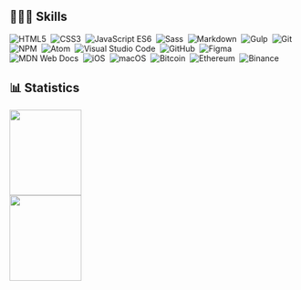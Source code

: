 ## 👨🏼‍🔧 Skills
![HTML5](https://img.shields.io/badge/HTML5-E34F26?style=for-the-badge&logo=html5&logoColor=white)&nbsp;
![CSS3](https://img.shields.io/badge/CSS3-1572B6?style=for-the-badge&logo=css3&logoColor=white)&nbsp;
![JavaScript ES6](https://img.shields.io/badge/JavaScript-323330?style=for-the-badge&logo=javascript&logoColor=F7DF1E)&nbsp;
![Sass](https://img.shields.io/badge/Sass-CC6699?style=for-the-badge&logo=sass&logoColor=white)&nbsp;
![Markdown](https://img.shields.io/badge/markdown-%23000000.svg?style=for-the-badge&logo=markdown&logoColor=white)&nbsp;
![Gulp](https://img.shields.io/badge/GULP-%23CF4647.svg?style=for-the-badge&logo=gulp&logoColor=white)&nbsp;
![Git](https://img.shields.io/badge/git-%23F05033.svg?style=for-the-badge&logo=git&logoColor=white)&nbsp;
![NPM](https://img.shields.io/badge/NPM-%23CB3837.svg?style=for-the-badge&logo=npm&logoColor=white)&nbsp;
![Atom](https://img.shields.io/badge/Atom-%2366595C.svg?style=for-the-badge&logo=atom&logoColor=white)&nbsp;
![Visual Studio Code](https://img.shields.io/badge/Visual%20Studio%20Code-0078d7.svg?style=for-the-badge&logo=visual-studio-code&logoColor=white)&nbsp;
![GitHub](https://img.shields.io/badge/github-%23121011.svg?style=for-the-badge&logo=github&logoColor=white)&nbsp;
![Figma](https://img.shields.io/badge/figma-%23F24E1E.svg?style=for-the-badge&logo=figma&logoColor=white)&nbsp;
![MDN Web Docs](https://img.shields.io/badge/MDN_Web_Docs-black?style=for-the-badge&logo=mdnwebdocs&logoColor=white)&nbsp;
![iOS](https://img.shields.io/badge/iOS-000000?style=for-the-badge&logo=ios&logoColor=white)&nbsp;
![macOS](https://img.shields.io/badge/mac%20os-000000?style=for-the-badge&logo=macos&logoColor=F0F0F0)&nbsp;
![Bitcoin](https://img.shields.io/badge/Bitcoin-000?style=for-the-badge&logo=bitcoin&logoColor=white)&nbsp;
![Ethereum](https://img.shields.io/badge/Ethereum-3C3C3D?style=for-the-badge&logo=Ethereum&logoColor=white)&nbsp;
![Binance](https://img.shields.io/badge/Binance-FCD535?style=for-the-badge&logo=binance&logoColor=white)&nbsp;

## 📊 Statistics 

<p style"font-size: 0">
  <img height="150em" width="50%" src="https://github-readme-stats.vercel.app/api/top-langs/?username=CMIelczarek&langs_count=6&layout=compact" align = "center"/>&nbsp;
  <img height="150em" width="50%" src="https://github-readme-stats.vercel.app/api?username=CMIelczarek&show_icons=true&theme=tokyonight&count_private=true&hide=issues" align="center"/>
</p> 
